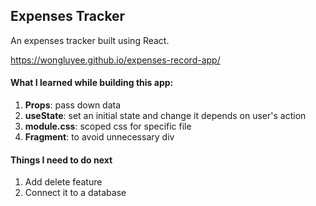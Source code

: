 ## Expenses Tracker

An expenses tracker built using React.

https://wongluyee.github.io/expenses-record-app/

#### What I learned while building this app:
1. **Props**: pass down data
2. **useState**: set an initial state and change it depends on user's action
3. **module.css**: scoped css for specific file
4. **Fragment**: to avoid unnecessary div

#### Things I need to do next
1. Add delete feature
2. Connect it to a database
